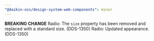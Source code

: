```yaml
---
"@daikin-oss/design-system-web-components": minor
---
```


**BREAKING CHANGE** Radio: The `size` property has been removed and replaced with a standard size. (DDS-1350)
Radio: Updated appearance. (DDS-1350)

